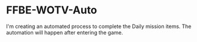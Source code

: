 # FFBE-WOTV-Auto
I'm creating an automated process to complete the Daily mission items. The automation will happen after entering the game. 
